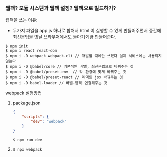 ### 웹팩? 모듈 시스템과 웹팩 설정? 웹팩으로 빌드하기?

웹팩을 쓰는 이유: 
- 두가지 파일을 app.js 하나로 합쳐서 html 이 실행할 수 있게 만들어주면서 중간에 최신문법을 옛날 브라우저에서도 돌아가게끔 만들어준다.

```shell script
$ npm init
$ npm i react react-dom
$ npm i -D webpack webpack-cli // 개발할 때에만 쓰겠다 실제 서비스에는 사용되지 않는다
$ npm i -D @babel/core // 기본적인 바벨, 최신문법으로 바꿔주는 것
$ npm i -D @babel/preset-env  // 각 환경에 맞게 바꿔주는 것
$ npm i -D @babel/preset-react // 리액트 jsx 바꿔주는 것
$ npm i -D babel-loader // 바벨-웹팩 연결해주는 것
```

webpack 실행방법
1)  package.json 
    ```json
    {
        "scripts": {
            "dev": "webpack"
        }
    }
    ```
    ```shell script
    $ npm run dev
    ```
2)   
    ```shell script
    $ npx webpack
    ```
